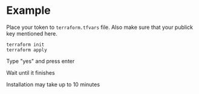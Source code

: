 # Example

Place your token to `terraform.tfvars` file.
Also make sure that your publick key mentioned here.

```
terraform init
terraform apply
```

Type "yes" and press enter

Wait until it finishes

Installation may take up to 10 minutes
